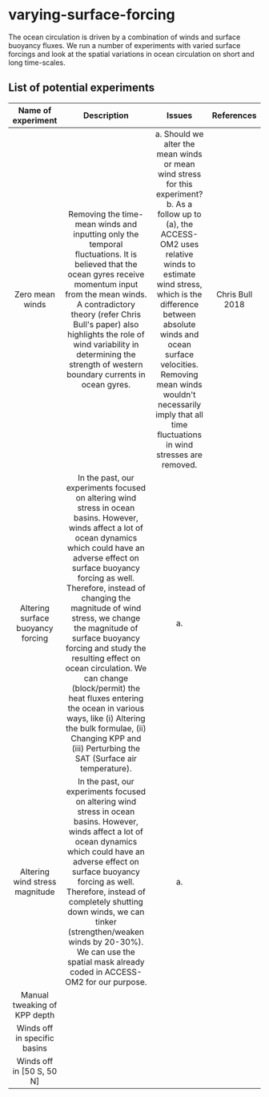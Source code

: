 # varying-surface-forcing
The ocean circulation is driven by a combination of winds and surface buoyancy fluxes. We run a number of experiments with varied surface forcings and look at the spatial variations in ocean circulation on short and long time-scales. 

## List of potential experiments 

| Name of experiment      | Description | Issues | References |
| :---:                   |  :---:      |  :---: |  :---:     |    
| Zero mean winds    | Removing the time-mean winds and inputting only the temporal fluctuations. It is believed that the ocean gyres receive momentum input from the mean winds. A contradictory theory (refer Chris Bull's paper) also highlights the role of wind variability in determining the strength of western boundary currents in ocean gyres.            |    a. Should we alter the mean winds or mean wind stress for this experiment? <br /> b. As a follow up to (a), the ACCESS-OM2 uses relative winds to estimate wind stress, which is the difference between absolute winds and ocean surface velocities. Removing mean winds wouldn't necessarily imply that all time fluctuations in wind stresses are removed. | Chris Bull 2018 |
| Altering surface buoyancy forcing    | In the past, our experiments focused on altering wind stress in ocean basins. However, winds affect a lot of ocean dynamics which could have an adverse effect on surface buoyancy forcing as well. Therefore, instead of changing the magnitude of wind stress, we change the magnitude of surface buoyancy forcing and study the resulting effect on ocean circulation. We can change (block/permit) the heat fluxes entering the ocean in various ways, like (i) Altering the bulk formulae, (ii) Changing KPP and (iii) Perturbing the SAT (Surface air temperature).  | a.   | |
| Altering wind stress magnitude    | In the past, our experiments focused on altering wind stress in ocean basins. However, winds affect a lot of ocean dynamics which could have an adverse effect on surface buoyancy forcing as well. Therefore, instead of completely shutting down winds, we can tinker (strengthen/weaken winds by 20-30%). We can use the spatial mask already coded in ACCESS-OM2 for our purpose.  | a.   | |
| Manual tweaking of KPP depth                   |        |   |       |  
| Winds off in specific basins                   |        |   |       |  
| Winds off in [50 S, 50 N]                   |        |   |       |  
